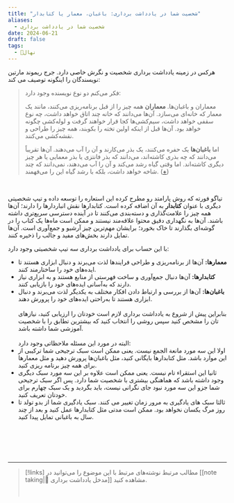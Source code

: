 ```yaml
---
title: "شخصیت شما در یادداشت برداری: باغبان، معمار یا کتابدار"
aliases:
  - شخصیت شما در یادداشت برداری
date: 2024-06-21
draft: false
tags:
  - 🌱نهال
---
```

هرکس در زمینه یادداشت برداری شخصیت و نگرش خاصی دارد. جرج ریموند مارتین نویسندگان را اینگونه توصیف می کند: 

> فکر می‌کنم دو نوع نویسنده وجود دارد:
> 
> معماران و باغبان‌ها. **معماران** همه چیز را از قبل برنامه‌ریزی می‌کنند، مانند یک معمار که خانه‌ای می‌سازد. آن‌ها می‌دانند که خانه چند اتاق خواهد داشت، چه نوع سقفی خواهد داشت، سیم‌کشی‌ها کجا قرار خواهند گرفت و لوله‌کشی چگونه خواهد بود. آن‌ها قبل از اینکه اولین تخته را بکوبند، همه چیز را طراحی و نقشه‌کشی می‌کنند.
> 
> اما **باغبان‌ها** یک حفره می‌کنند، یک بذر می‌کارند و آن را آب می‌دهند. آن‌ها تقریباً می‌دانند که چه بذری کاشته‌اند، می‌دانند که بذر فانتزی یا بذر معمایی یا هر چیز دیگری کاشته‌اند. اما وقتی گیاه رشد می‌کند و آن را آب می‌دهند، نمی‌دانند که چند شاخه خواهد داشت، بلکه با رشد گیاه این را می‌فهمند. ([+](https://www.goodreads.com/quotes/749309-i-think-there-are-two-types-of-writers-the-architects))

<br/>

تیاگو فورته که روش پارامتد رو مطرح کرده این استعاره را توسعه داده و تیپ شخصیتی دیگری با عنوان **کتابدار** به آن اضافه کرده است. کتابدارها نقش انباردارها را دارند؛ آن‌ها همه چیز را علامت‌گذاری و دسته‌بندی می‌کنند تا در آینده دسترسی سریع‌تری داشته باشند. آن‌ها به نگهداری دقیق محتوا علاقه‌مند نیستند و ممکن است ماه‌ها یک کتاب را در گوشه‌ای بگذارند تا خاک بخورد؛ برایشان مهم‌ترین چیز آرشیو و جمع‌آوری است. آن‌ها تمایل دارند بخش‌های مفید و جالب را ذخیره کنند.

با این حساب برای یادداشت برداری سه تیپ شخصیتی وجود دارد:
- **معمارها:** آن‌ها از برنامه‌ریزی و طراحی فرایندها لذت می‌برند و دنبال ابزاری هستند تا ایده‌های خود را ساختارمند کنند.
- **کتابدارها:** آن‌ها دنبال جمع‌آوری و ساخت فهرستی از منابع هستند و به ابزاری نیاز دارند که به‌آسانی ایده‌های خود را بازیابی کنند.
- **باغبان‌ها:** آن‌ها از بررسی و ارتباط دادن افکار مختلف به یکدیگر لذت می‌برند و دنبال ابزاری هستند تا به‌راحتی ایده‌های خود را پرورش دهند.
<br/><br/>
بنابراین پیش از شروع به یادداشت برداری لازم است خودتان را ارزیابی کنید، نیازهای تان را مشخص کنید سپس روشی را انتخاب کنید که بیشترین تطابق را با شخصیت آموزشی شما داشته باشد.
<br/><br/>
البته در مورد این مسئله ملاحظاتی وجود دارد:
- اولا این سه مورد مانعة الجمع نیست. یعنی ممکن است سبک ترجیحی شما ترکیبی از این موارد باشد. مثل کتابدار‌ها بایگانی کنید، مثل باغبان‌ها پرورش دهید و مثل معمارها برای همه چیز برنامه ریزی کنید.
- ثانیا این استقراء تام نیست. یعنی ممکن است علاوه بر این سه مورد سبک دیگری وجود داشته باشد که هماهنگی بیشتری با شخصیت شما دارد. پس اگر سبک ترجیحی شما جزو این سه مورد نبود جای نگرانی نیست، باید بگردید و یک سبک چهارم برای خودتان تعریف کنید.
- ثالثا سبک های یادگیری به مرور زمان تغییر می کنند. سبک یادگیری شما از بدو تولد تا روز مرگ یکسان نخواهد بود. ممکن است مدتی مثل کتابدارها عمل کنید و بعد از چند سال به باغبانی تمایل پیدا کنید.

<br/><br/><br/><br/>

---

> [!links] مطالب مرتبط
> نوشته‌های مرتبط با این موضوع را می‌توانید در [[note taking|📝 مدخل یادداشت برداری]] مشاهده کنید.
> 
> <br/>
